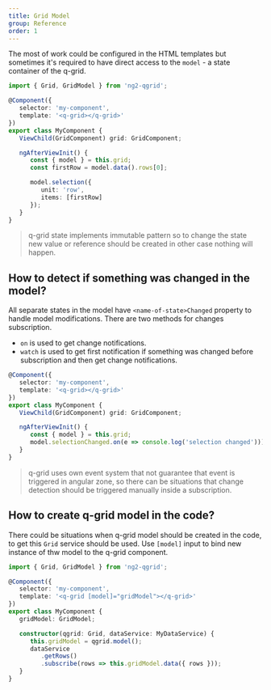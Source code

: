 ```yaml
---
title: Grid Model
group: Reference
order: 1
---
```


The most of work could be configured in the HTML templates but sometimes it's required to have direct access to the `model` - a state container of the q-grid.

```typescript
import { Grid, GridModel } from 'ng2-qgrid';

@Component({
   selector: 'my-component',
   template: '<q-grid></q-grid>'
})
export class MyComponent {
   ViewChild(GridComponent) grid: GridComponent;

   ngAfterViewInit() {
      const { model } = this.grid;
      const firstRow = model.data().rows[0];

      model.selection({ 
         unit: 'row',
         items: [firstRow]
      });
   }
}
```

> q-grid state implements immutable pattern so to change the state new value or reference should be created in other case nothing will happen.

## How to detect if something was changed in the model?

All separate states in the model have `<name-of-state>Changed` property to handle model modifications. There are two methods for changes subscription.

* `on` is used to get change notifications.
* `watch` is used to get first notification if something was changed before subscription and then get change notifications.

```typescript
@Component({
   selector: 'my-component',
   template: '<q-grid></q-grid>'
})
export class MyComponent {
   ViewChild(GridComponent) grid: GridComponent;

   ngAfterViewInit() {
      const { model } = this.grid;
      model.selectionChanged.on(e => console.log('selection changed')));
   }
}
```

> q-grid uses own event system that not guarantee that event is triggered in angular zone, so there can be situations that change detection should be triggered manually inside a subscription.

## How to create q-grid model in the code?

There could be situations when q-grid model should be created in the code, to get this `Grid` service should be used. Use `[model]` input to bind new instance of thw model to the q-grid component.

```typescript
import { Grid, GridModel } from 'ng2-qgrid';

@Component({
   selector: 'my-component',
   template: '<q-grid [model]="gridModel"></q-grid>'
})
export class MyComponent {
   gridModel: GridModel;

   constructor(qgrid: Grid, dataService: MyDataService) {
      this.gridModel = qgrid.model();
      dataService
         .getRows()
         .subscribe(rows => this.gridModel.data({ rows }));
   }
}
```